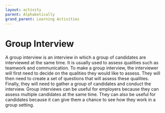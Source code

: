 ```yaml
---
layout: activity
parent: Alphabetically
grand_parent: Learning Activities
---
```


# Group Interview
A group interview is an interview in which a group of candidates are interviewed at the same time. It is usually used to assess qualities such as teamwork and communication. To make a group interview, the interviewer will first need to decide on the qualities they would like to assess. They will then need to create a set of questions that will assess these qualities. Finally, they will need to gather a group of candidates and conduct the interview. Group interviews can be useful for employers because they can assess multiple candidates at the same time. They can also be useful for candidates because it can give them a chance to see how they work in a group setting.